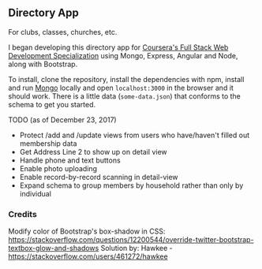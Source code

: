 ## Directory App
For clubs, classes, churches, etc.

I began developing this directory app for [Coursera's Full Stack Web Development Specialization](https://www.coursera.org/specializations/full-stack) using Mongo, Express, Angular and Node, along with Bootstrap.

To install, clone the repository, install the dependencies with npm, install and run [Mongo](https://www.mongodb.com/download-center?jmp=nav#community) locally and open `localhost:3000` in the browser and it should work. There is a little data (`some-data.json`) that conforms to the schema to get you started.

TODO (as of December 23, 2017)
- Protect /add and /update views from users who have/haven't filled out membership data
- Get Address Line 2 to show up on detail view
- Handle phone and text buttons
- Enable photo uploading
- Enable record-by-record scanning in detail-view
- Expand schema to group members by household rather than only by individual

### Credits
Modify color of Bootstrap's box-shadow in CSS:
https://stackoverflow.com/questions/12200544/override-twitter-bootstrap-textbox-glow-and-shadows
Solution by: Hawkee - https://stackoverflow.com/users/461272/hawkee
